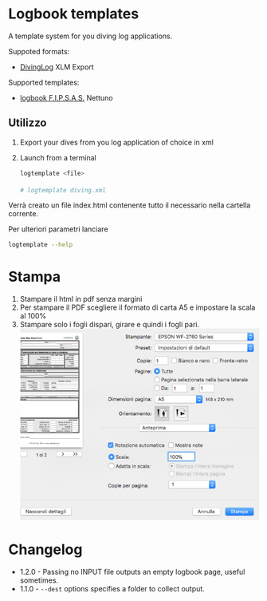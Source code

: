 # Logbook templates

A template system for you diving log applications.

Suppoted formats:

*   [DivingLog][divinglog] XLM Export

Supported templates:

*   [logbook F.I.P.S.A.S.][fipsas] Nettuno

## Utilizzo

1.  Export your dives from you log application of choice in xml
2.  Launch from a terminal

    ```sh
    logtemplate <file>

    # logtemplate diving.xml
    ```

Verrà creato un file index.html contenente tutto il necessario nella cartella corrente.

Per ulteriori parametri lanciare

```sh
logtemplate --help
```

# Stampa

1.  Stampare il html in pdf senza margini
2.  Per stampare il PDF scegliere il formato di carta A5 e impostare la scala al 100%
3.  Stampare solo i fogli dispari, girare e quindi i fogli pari.
    ![print conf](docs/conf_print.png)

# Changelog

*   1.2.0 - Passing no INPUT file outputs an empty logbook page, useful sometimes.
*   1.1.0 - `--dest` options specifies a folder to collect output.

[divinglog]: http://divinglog.de/
[fipsas]: http://www.fipsas.it/didattica/didattica-subacquea/documenti-didattica-subacquea/logbook
[node]: https://nodejs.org
